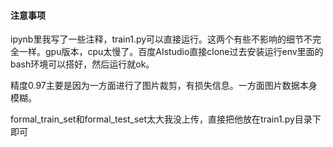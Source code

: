#### 注意事项

ipynb里我写了一些注释，train1.py可以直接运行。这两个有些不影响的细节不完全一样。gpu版本，cpu太慢了。百度AIstudio直接clone过去安装运行env里面的bash环境可以搭好，然后运行就ok。

精度0.97主要是因为一方面进行了图片裁剪，有损失信息。一方面图片数据本身模糊。

formal_train_set和formal_test_set太大我没上传，直接把他放在train1.py目录下即可

